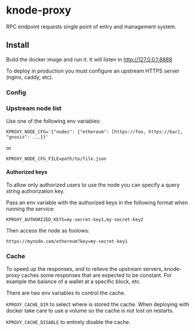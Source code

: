 # knode-proxy

RPC endpoint requests single point of entry and management system.

## Install

Build the docker image and run it. It will listen in http://127.0.0.1:8888

To deploy in production you must configure an upstream HTTPS server (nginx, caddy, etc).

### Config

### Upstream node list

Use one of the following env variables:

`KPROXY_NODE_CFG='{"nodes": {"ethereum": [https://foo, https://bar], "gnosis": ...}}'`

or

`KPROXY_NODE_CFG_FILE=path/to/file.json`

#### Authorized keys

To allow only authorized users to use the node you can specify a query string
authorization key.

Pass an env variable with the authorized keys in the following format when running the service:

`KPROXY_AUTHORIZED_KEYS=my-secret-key1,my-secret-key2`

Then access the node as foolows:

`https://mynode.com/ethereum?key=my-secret-key1`

### Cache

To speed up the responses, and to relieve the upstream servers, knode-proxy caches some responses that
are expected to be constant. For example the balance of a wallet at a specific block, etc.

There are two env variables to control the cache.

`KPROXY_CACHE_DIR` to select where is stored the cache.
When deploying with docker take care to use a volume so the cache is not lost on restarts.

`KPROXY_CACHE_DISABLE` to entirely disable the cache.